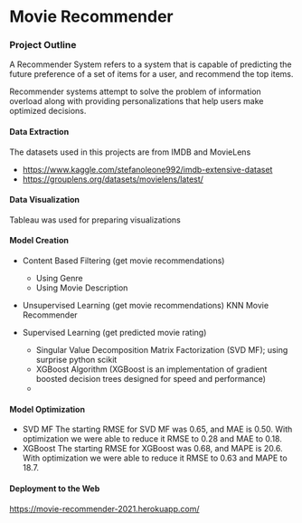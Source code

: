 # Movie Recommender
### Project Outline
A Recommender System refers to a system that is capable of predicting the future preference of a set of items for a user, and recommend the top items.

Recommender systems attempt to solve the problem of information overload along with providing personalizations that help users make optimized decisions.

#### Data Extraction
The datasets used in this projects are from IMDB and MovieLens
- https://www.kaggle.com/stefanoleone992/imdb-extensive-dataset
- https://grouplens.org/datasets/movielens/latest/
 
#### Data Visualization 
Tableau was used for preparing visualizations

#### Model Creation
- Content Based Filtering (get movie recommendations)
  - Using Genre
  - Using Movie Description

- Unsupervised Learning (get movie recommendations)
 KNN Movie Recommender

- Supervised Learning (get predicted movie rating)
  - Singular Value Decomposition Matrix Factorization (SVD MF); using surprise python scikit
  - XGBoost Algorithm (XGBoost is an implementation of gradient boosted decision trees designed for speed and performance)
  - 
#### Model Optimization
- SVD MF
  The starting RMSE for SVD MF was 0.65, and MAE is 0.50. With optimization we were able to reduce it RMSE to 0.28 and MAE to 0.18.
- XGBoost
  The starting RMSE for XGBoost was 0.68, and MAPE is 20.6. With optimization we were able to reduce it RMSE to 0.63 and MAPE to 18.7.
  
#### Deployment to the Web
  https://movie-recommender-2021.herokuapp.com/
